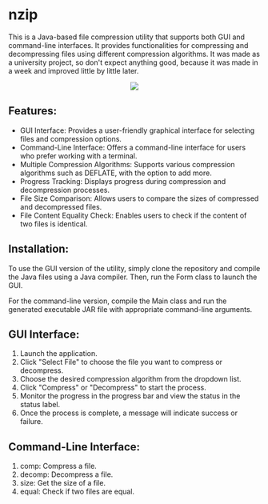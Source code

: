 # nzip

This is a Java-based file compression utility that supports both GUI and command-line interfaces. It provides functionalities for compressing and decompressing files using different compression algorithms. It was made as a university project, so don't expect anything good, because it was made in a week and improved little by little later.

<p align="center"><img src="https://i.imgur.com/0rHIJRh.png"/></p>

## Features:

- GUI Interface: Provides a user-friendly graphical interface for selecting files and compression options.
- Command-Line Interface: Offers a command-line interface for users who prefer working with a terminal.
- Multiple Compression Algorithms: Supports various compression algorithms such as DEFLATE, with the option to add more.
- Progress Tracking: Displays progress during compression and decompression processes.
- File Size Comparison: Allows users to compare the sizes of compressed and decompressed files.
- File Content Equality Check: Enables users to check if the content of two files is identical.

## Installation:

To use the GUI version of the utility, simply clone the repository and compile the Java files using a Java compiler. Then, run the Form class to launch the GUI.

For the command-line version, compile the Main class and run the generated executable JAR file with appropriate command-line arguments.

## GUI Interface:

1. Launch the application.
2. Click "Select File" to choose the file you want to compress or decompress.
3. Choose the desired compression algorithm from the dropdown list.
4. Click "Compress" or "Decompress" to start the process.
5. Monitor the progress in the progress bar and view the status in the status label.
6. Once the process is complete, a message will indicate success or failure.

## Command-Line Interface:
1. comp: Compress a file.
2. decomp: Decompress a file.
3. size: Get the size of a file.
4. equal: Check if two files are equal.
